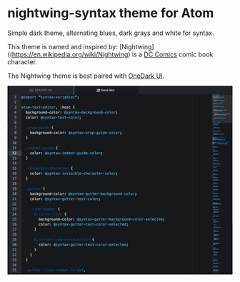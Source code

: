 # nightwing-syntax theme for Atom

Simple dark theme, alternating blues, dark grays and white for syntax.

This theme is named and inspired by: [Nightwing]((https://en.wikipedia.org/wiki/Nightwing) is a [DC Comics](http://www.dccomics.com/characters/nightwing) comic book character.

The Nightwing theme is best paired with [OneDark UI](https://github.com/atom/one-dark-ui).  

![screenshot](nightwing-screenshot.png)
